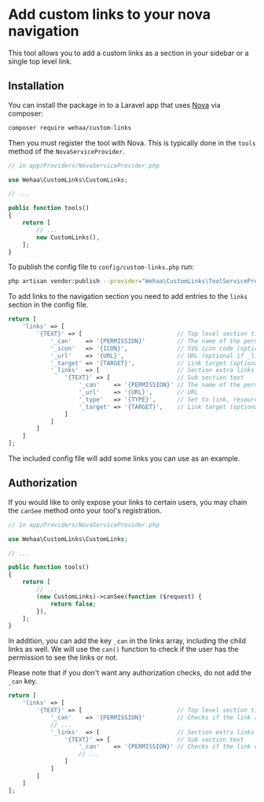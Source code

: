 # Add custom links to your nova navigation

This tool allows you to add a custom links as a section in your sidebar or a single top level link.

## Installation

You can install the package in to a Laravel app that uses [Nova](https://nova.laravel.com) via composer:

```bash
composer require wehaa/custom-links
```

Then you must register the tool with Nova. This is typically done in the `tools` method of the `NovaServiceProvider`.

```php
// in app/Providers/NovaServiceProvider.php

use Wehaa\CustomLinks\CustomLinks;

// ...

public function tools()
{
    return [
        // ...
        new CustomLinks(),
    ];
}
```

To publish the config file to `config/custom-links.php` run:

```bash
php artisan vendor:publish --provider="Wehaa\CustomLinks\ToolServiceProvider"
```

To add links to the navigation section you need to add entries to the `links` section in the config file.

```php
return [
    'links' => [
        '{TEXT}' => [                           // Top level section title text
            '_can'    => '{PERMISSION}'         // The name of the permission
            '_icon'   => '{ICON}',              // SVG icon code (optional)
            '_url'    => '{URL}',               // URL (optional if _links is present)
            '_target' => '{TARGET}',            // Link target (optional) 
            '_links'  => [                      // Section extra links (optional if _url is present
                '{TEXT}' => [                   // Sub section text
                    '_can'    => '{PERMISSION}' // The name of the permission
                    '_url'    => '{URL}',       // URL
                    '_type'   => '{TYPE}',      // Set to link, resource or tool
                    '_target' => '{TARGET}',    // Link target (optional)
                ]
            ]
        ]
    ]
];

```

The included config file will add some links you can use as an example. 

## Authorization

If you would like to only expose your links to certain users, you may chain the `canSee` method onto your tool's registration.

```php
// in app/Providers/NovaServiceProvider.php

use Wehaa\CustomLinks\CustomLinks;

// ...

public function tools()
{
    return [
        // ...
        (new CustomLinks)->canSee(function ($request) {
            return false;
        }),
    ];
}
```

In addition, you can add the key `_can` in the links array, including the child links as well. We will use the `can()` function to check if the user has the permission to see the links or not.

Please note that if you don't want any authorization checks, do not add the `_can` key.

```php
return [
    'links' => [
        '{TEXT}' => [                           // Top level section title text
            '_can'    => '{PERMISSION}'         // Checks if the link and sublinks can be shown
            // ...
            '_links'  => [                      // Section extra links (optional if _url is present
                '{TEXT}' => [                   // Sub section text
                    '_can'    => '{PERMISSION}' // Checks if the link can be shown
                    // ...
                ]
            ]
        ]
    ]
];
```